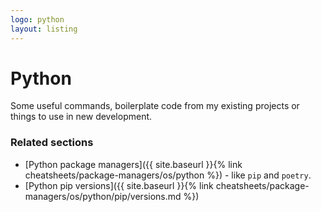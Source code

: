 ```yaml
---
logo: python
layout: listing
---
```

# Python

Some useful commands, boilerplate code from my existing projects or things to use in new development.

### Related sections

- [Python package managers]({{ site.baseurl }}{% link cheatsheets/package-managers/os/python %}) - like `pip` and `poetry`.
- [Python pip versions]({{ site.baseurl }}{% link cheatsheets/package-managers/os/python/pip/versions.md %})
